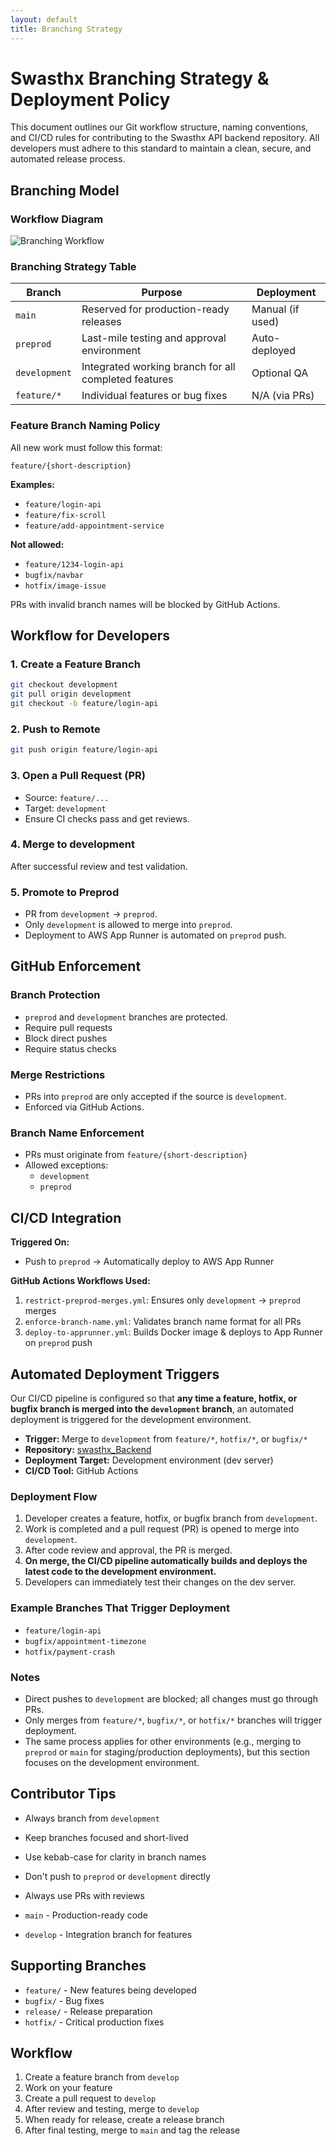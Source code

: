 ```yaml
---
layout: default
title: Branching Strategy
---
```


# Swasthx Branching Strategy & Deployment Policy

This document outlines our Git workflow structure, naming conventions, and CI/CD rules for contributing to the Swasthx API backend repository. All developers must adhere to this standard to maintain a clean, secure, and automated release process.

## Branching Model

### Workflow Diagram

![Branching Workflow](./images/branching-workflow.png)

### Branching Strategy Table

| Branch | Purpose | Deployment |
|--------|---------|------------|
| `main` | Reserved for production-ready releases | Manual (if used) |
| `preprod` | Last-mile testing and approval environment | Auto-deployed |
| `development` | Integrated working branch for all completed features | Optional QA |
| `feature/*` | Individual features or bug fixes | N/A (via PRs) |

### Feature Branch Naming Policy

All new work must follow this format:
```
feature/{short-description}
```

**Examples:**
- `feature/login-api`
- `feature/fix-scroll`
- `feature/add-appointment-service`

**Not allowed:**
- `feature/1234-login-api`
- `bugfix/navbar`
- `hotfix/image-issue`

PRs with invalid branch names will be blocked by GitHub Actions.

## Workflow for Developers

### 1. Create a Feature Branch
```bash
git checkout development
git pull origin development
git checkout -b feature/login-api
```

### 2. Push to Remote
```bash
git push origin feature/login-api
```

### 3. Open a Pull Request (PR)
- Source: `feature/...`
- Target: `development`
- Ensure CI checks pass and get reviews.

### 4. Merge to development
After successful review and test validation.

### 5. Promote to Preprod
- PR from `development` → `preprod`.
- Only `development` is allowed to merge into `preprod`.
- Deployment to AWS App Runner is automated on `preprod` push.

## GitHub Enforcement

### Branch Protection
- `preprod` and `development` branches are protected.
- Require pull requests
- Block direct pushes
- Require status checks

### Merge Restrictions
- PRs into `preprod` are only accepted if the source is `development`.
- Enforced via GitHub Actions.

### Branch Name Enforcement
- PRs must originate from `feature/{short-description}`
- Allowed exceptions:
  - `development`
  - `preprod`

## CI/CD Integration

**Triggered On:**
- Push to `preprod` → Automatically deploy to AWS App Runner

**GitHub Actions Workflows Used:**
1. `restrict-preprod-merges.yml`: Ensures only `development` → `preprod` merges
2. `enforce-branch-name.yml`: Validates branch name format for all PRs
3. `deploy-to-apprunner.yml`: Builds Docker image & deploys to App Runner on `preprod` push

## Automated Deployment Triggers

Our CI/CD pipeline is configured so that **any time a feature, hotfix, or bugfix branch is merged into the `development` branch**, an automated deployment is triggered for the development environment.

- **Trigger:** Merge to `development` from `feature/*`, `hotfix/*`, or `bugfix/*`
- **Repository:** [swasthx_Backend](https://github.com/Swasthx/swasthx_Backend)
- **Deployment Target:** Development environment (dev server)
- **CI/CD Tool:** GitHub Actions

### Deployment Flow
1. Developer creates a feature, hotfix, or bugfix branch from `development`.
2. Work is completed and a pull request (PR) is opened to merge into `development`.
3. After code review and approval, the PR is merged.
4. **On merge, the CI/CD pipeline automatically builds and deploys the latest code to the development environment.**
5. Developers can immediately test their changes on the dev server.

### Example Branches That Trigger Deployment
- `feature/login-api`
- `bugfix/appointment-timezone`
- `hotfix/payment-crash`

### Notes
- Direct pushes to `development` are blocked; all changes must go through PRs.
- Only merges from `feature/*`, `bugfix/*`, or `hotfix/*` branches will trigger deployment.
- The same process applies for other environments (e.g., merging to `preprod` or `main` for staging/production deployments), but this section focuses on the development environment.

## Contributor Tips
- Always branch from `development`
- Keep branches focused and short-lived
- Use kebab-case for clarity in branch names
- Don't push to `preprod` or `development` directly
- Always use PRs with reviews

- `main` - Production-ready code
- `develop` - Integration branch for features

## Supporting Branches

- `feature/` - New features being developed
- `bugfix/` - Bug fixes
- `release/` - Release preparation
- `hotfix/` - Critical production fixes

## Workflow

1. Create a feature branch from `develop`
2. Work on your feature
3. Create a pull request to `develop`
4. After review and testing, merge to `develop`
5. When ready for release, create a release branch
6. After final testing, merge to `main` and tag the release
